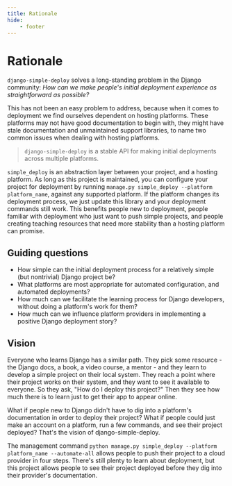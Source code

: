 ```yaml
---
title: Rationale
hide:
    - footer
---
```


# Rationale

`django-simple-deploy` solves a long-standing problem in the Django community: *How can we make people's initial deployment experience as straightforward as possible?*

This has not been an easy problem to address, because when it comes to deployment we find ourselves dependent on hosting platforms. These platforms may not have good documentation to begin with, they might have stale documentation and unmaintained support libraries, to name two common issues when dealing with hosting platforms.

> `django-simple-deploy` is a stable API for making initial deployments across multiple platforms.

`simple_deploy` is an abstraction layer between your project, and a hosting platform. As long as this project is maintained, you can configure your project for deployment by running `manage.py simple_deploy --platform platform_name`, against any supported platform. If the platform changes its deployment process, we just update this library and your deployment commands still work. This benefits people new to deployment, people familiar with deployment who just want to push simple projects, and people creating teaching resources that need more stability than a hosting platform can promise.

## Guiding questions

- How simple can the initial deployment process for a relatively simple (but nontrivial) Django project be?
- What platforms are most appropriate for automated configuration, and automated deployments?
- How much can we facilitate the learning process for Django developers, without doing a platform's work for them?
- How much can we influence platform providers in implementing a positive Django deployment story?

## Vision

Everyone who learns Django has a similar path. They pick some resource - the Django docs, a book, a video course, a mentor - and they learn to develop a simple project on their local system. They reach a point where their project works on their system, and they want to see it available to everyone. So they ask, "How do I deploy this project?" Then they see how much there is to learn just to get their app to appear online.

What if people new to Django didn't have to dig into a platform's documentation in order to deploy their project? What if people could just make an account on a platform, run a few commands, and see their project deployed? That's the vision of django-simple-deploy.

The management command `python manage.py simple_deploy --platform platform_name --automate-all` allows people to push their project to a cloud provider in four steps. There's still plenty to learn about deployment, but this project allows people to see their project deployed before they dig into their provider's documentation.

